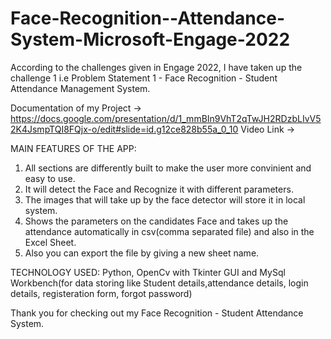 # Face-Recognition--Attendance-System-Microsoft-Engage-2022

According to the challenges given in Engage 2022, I have taken up the challenge 1 i.e
Problem Statement 1 - Face Recognition - Student Attendance Management System.

Documentation of my Project -> https://docs.google.com/presentation/d/1_mmBIn9VhT2qTwJH2RDzbLIvV52K4JsmpTQI8FQjx-o/edit#slide=id.g12ce828b55a_0_10
Video Link ->

MAIN FEATURES OF THE APP:
1. All sections are differently built to make the user more convinient and easy to use.
2. It will detect the Face and Recognize it with different parameters.
3. The images that will take up by the face detector will store it in local system.
4. Shows the parameters on the candidates Face and takes up the attendance automatically in csv(comma separated file) and also in the Excel Sheet.
5. Also you can export the file by giving a new sheet name.

TECHNOLOGY USED:
Python, OpenCv with Tkinter GUI and MySql Workbench(for data storing like Student details,attendance details, login details, registeration form, forgot password)

Thank you for checking out my Face Recognition - Student Attendance System.
